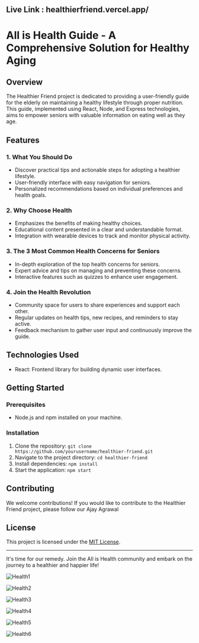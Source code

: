 ## Live Link : healthierfriend.vercel.app/

# All is Health Guide - A Comprehensive Solution for Healthy Aging

## Overview

The Healthier Friend project is dedicated to providing a user-friendly guide for the elderly on maintaining a healthy lifestyle through proper nutrition. This guide, implemented using React, Node, and Express technologies, aims to empower seniors with valuable information on eating well as they age.

## Features

### 1. What You Should Do
   - Discover practical tips and actionable steps for adopting a healthier lifestyle.
   - User-friendly interface with easy navigation for seniors.
   - Personalized recommendations based on individual preferences and health goals.

### 2. Why Choose Health
   - Emphasizes the benefits of making healthy choices.
   - Educational content presented in a clear and understandable format.
   - Integration with wearable devices to track and monitor physical activity.

### 3. The 3 Most Common Health Concerns for Seniors
   - In-depth exploration of the top health concerns for seniors.
   - Expert advice and tips on managing and preventing these concerns.
   - Interactive features such as quizzes to enhance user engagement.

### 4. Join the Health Revolution
   - Community space for users to share experiences and support each other.
   - Regular updates on health tips, new recipes, and reminders to stay active.
   - Feedback mechanism to gather user input and continuously improve the guide.

## Technologies Used

- React: Frontend library for building dynamic user interfaces.


## Getting Started

### Prerequisites
- Node.js and npm installed on your machine.

### Installation
1. Clone the repository: `git clone https://github.com/yourusername/healthier-friend.git`
2. Navigate to the project directory: `cd healthier-friend`
3. Install dependencies: `npm install`
4. Start the application: `npm start`

## Contributing

We welcome contributions! If you would like to contribute to the Healthier Friend project, please follow our Ajay Agrawal

## License

This project is licensed under the [MIT License](LICENSE).

---

It's time for our remedy. Join the All is Health community and embark on the journey to a healthier and happier life!

![Health1](https://github.com/Hashmu0786/All-is-Health/assets/128887812/219bcd8d-0e02-49c5-9647-662c4b7d47b4)

![Health2](https://github.com/Hashmu0786/All-is-Health/assets/128887812/d9429957-dd21-400d-9c53-de51c29b2b80)

![Health3](https://github.com/Hashmu0786/All-is-Health/assets/128887812/1f7b7654-cae2-4e5f-840a-cdd03f2eeea2)

![Health4](https://github.com/Hashmu0786/All-is-Health/assets/128887812/dd0c334a-0c85-4072-be93-de2e05075841)

![Health5](https://github.com/Hashmu0786/All-is-Health/assets/128887812/f7e72dd4-5829-4cfb-8699-f910166c6176)

![Health6](https://github.com/Hashmu0786/All-is-Health/assets/128887812/39b6ea3c-0a45-43aa-ac1f-cc938c2bfaf6)






